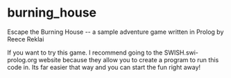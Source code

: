 # burning_house
Escape the Burning House -- a sample adventure game written in Prolog by Reece Reklai

If you want to try this game. I recommend going to the SWISH.swi-prolog.org website because they allow you to create a program to run this code in. Its far easier that way and you can start the fun right away!
